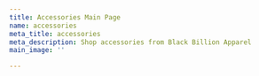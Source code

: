 ```yaml
---
title: Accessories Main Page
name: accessories
meta_title: accessories
meta_description: Shop accessories from Black Billion Apparel
main_image: ''

---
```

